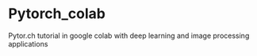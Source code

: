 # Pytorch_colab
Pytor.ch tutorial in google colab with deep learning and image processing applications
